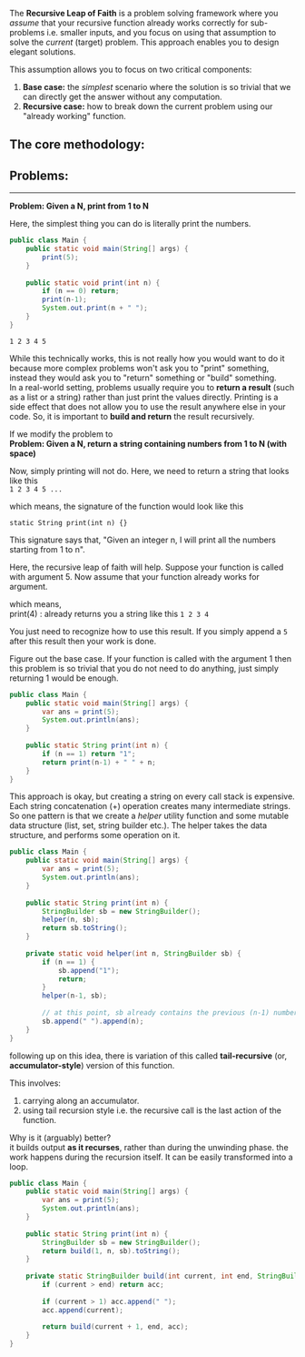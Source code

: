 The **Recursive Leap of Faith** is a problem solving framework where you *assume* that your recursive function already works correctly for sub-problems i.e. smaller inputs, and you focus on using that assumption to solve the *current* (target) problem. This approach enables you to design elegant solutions. 

This assumption allows you to focus on two critical components:  
1. **Base case:** the *simplest* scenario where the solution is so trivial that we can directly get the answer without any computation.
2. **Recursive case:** how to break down the current problem using our "already working" function.

## The core methodology:  


## Problems:  
---

**Problem: Given a N, print from 1 to N**

Here, the simplest thing you can do is literally print the numbers.

```java
public class Main {  
    public static void main(String[] args) {  
        print(5);
    }
    
    public static void print(int n) {  
        if (n == 0) return;  
        print(n-1);  
        System.out.print(n + " ");  
    }
}
```

```
1 2 3 4 5
```

While this technically works, this is not really how you would want to do it because more complex problems won't ask you to "print" something, instead they would ask you to "return" something or "build" something.  
In a real-world setting, problems usually require you to **return a result** (such as a list or a string) rather than just print the values directly. Printing is a side effect that does not allow you to use the result anywhere else in your code. So, it is important to **build and return** the result recursively.

If we modify the problem to  
**Problem: Given a N, return a string containing numbers from 1 to N (with space)**

Now, simply printing will not do. Here, we need to return a string that looks like this  
`1 2 3 4 5 ...`

which means, the signature of the function would look like this

```
static String print(int n) {}
```

This signature says that, "Given an integer n, I will print all the numbers starting from 1 to n".

Here, the recursive leap of faith will help. Suppose your function is called with argument 5. Now assume that your function already works for argument.

which means,  
print(4) :  already returns you a string like this `1 2 3 4`  

You just need to recognize how to use this result. If you simply append a `5` after this result then your work is done.

Figure out the base case. If your function is called with the argument 1 then this problem is so trivial that you do not need to do anything, just simply returning 1 would be enough.

```java
public class Main {  
    public static void main(String[] args) {  
        var ans = print(5);  
        System.out.println(ans);  
    }  
  
    public static String print(int n) {  
        if (n == 1) return "1";
        return print(n-1) + " " + n;
    }
}
```

This approach is okay, but creating a string on every call stack is expensive. Each string concatenation (+) operation creates many intermediate strings.  So one pattern is that we create a *helper* utility function and some mutable data structure (list, set, string builder etc.). The helper takes the data structure, and performs some operation on it.

```java
public class Main {  
    public static void main(String[] args) {  
        var ans = print(5);  
        System.out.println(ans);  
    }  
  
    public static String print(int n) {  
        StringBuilder sb = new StringBuilder();  
        helper(n, sb);  
        return sb.toString();  
    }  
  
    private static void helper(int n, StringBuilder sb) {  
        if (n == 1) {  
            sb.append("1");  
            return;  
        }  
        helper(n-1, sb);  
  
        // at this point, sb already contains the previous (n-1) numbers in it.  
        sb.append(" ").append(n);  
    }
}
```

following up on this idea, there is variation of this called **tail-recursive** (or, **accumulator-style**) version of this function.

This involves:
1. carrying along an accumulator. 
2. using tail recursion style i.e. the recursive call is the last action of the function.

Why is it (arguably) better?  
it builds output **as it recurses**, rather than during the unwinding phase. the work happens during the recursion itself. It can be easily transformed into a loop. 

```java
public class Main {  
    public static void main(String[] args) {  
        var ans = print(5);  
        System.out.println(ans);  
    }  
  
    public static String print(int n) {  
        StringBuilder sb = new StringBuilder();  
        return build(1, n, sb).toString();  
    }  
  
    private static StringBuilder build(int current, int end, StringBuilder acc) {  
        if (current > end) return acc;  
  
        if (current > 1) acc.append(" ");  
        acc.append(current);  
  
        return build(current + 1, end, acc);  
    }
}
```

